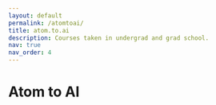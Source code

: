 ```yaml
---
layout: default
permalink: /atomtoai/
title: atom.to.ai
description: Courses taken in undergrad and grad school.
nav: true
nav_order: 4
---
```

# Atom to AI

